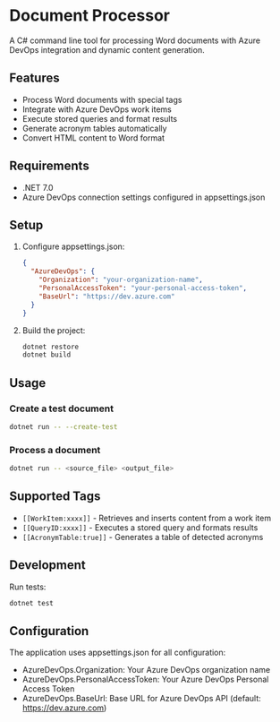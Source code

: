 # Document Processor

A C# command line tool for processing Word documents with Azure DevOps integration and dynamic content generation.

## Features

- Process Word documents with special tags
- Integrate with Azure DevOps work items
- Execute stored queries and format results
- Generate acronym tables automatically
- Convert HTML content to Word format

## Requirements

- .NET 7.0
- Azure DevOps connection settings configured in appsettings.json

## Setup

1. Configure appsettings.json:
   ```json
   {
     "AzureDevOps": {
       "Organization": "your-organization-name",
       "PersonalAccessToken": "your-personal-access-token",
       "BaseUrl": "https://dev.azure.com"
     }
   }
   ```

2. Build the project:
   ```bash
   dotnet restore
   dotnet build
   ```

## Usage

### Create a test document
```bash
dotnet run -- --create-test
```

### Process a document
```bash
dotnet run -- <source_file> <output_file>
```

## Supported Tags

- `[[WorkItem:xxxx]]` - Retrieves and inserts content from a work item
- `[[QueryID:xxxx]]` - Executes a stored query and formats results
- `[[AcronymTable:true]]` - Generates a table of detected acronyms

## Development

Run tests:
```bash
dotnet test
```

## Configuration

The application uses appsettings.json for all configuration:

- AzureDevOps.Organization: Your Azure DevOps organization name
- AzureDevOps.PersonalAccessToken: Your Azure DevOps Personal Access Token
- AzureDevOps.BaseUrl: Base URL for Azure DevOps API (default: https://dev.azure.com)